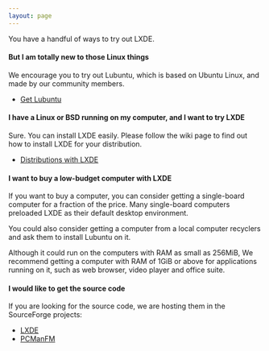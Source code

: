 ```yaml
---
layout: page
---
```


You have a handful of ways to try out LXDE.

#### But I am totally new to those Linux things

We encourage you to try out Lubuntu, which is based on Ubuntu Linux, and made
by our community members.

<ul class="actions">
  <li><a href="http://lubuntu.me" class="button special">Get Lubuntu</a></li>
</ul>

#### I have a Linux or BSD running on my computer, and I want to try LXDE

Sure. You can install LXDE easily. Please follow the wiki page to find out how to install LXDE
for your distribution.

<ul class="actions">
  <li><a href="https://wiki.lxde.org/en/Category:Linux_Distributions" class="button">Distributions with LXDE</a></li>
</ul>

#### I want to buy a low-budget computer with LXDE

If you want to buy a computer, you can consider getting a single-board computer
for a fraction of the price.  Many single-board computers preloaded LXDE as
their default desktop environment.

You could also consider getting a computer from a local computer recyclers and
ask them to install Lubuntu on it.

Although it could run on the computers with RAM as small as 256MiB, We
recommend getting a computer with RAM of 1GiB or above for applications running
on it, such as web browser, video player and office suite.

#### I would like to get the source code

If you are looking for the source code, we are hosting them in the SourceForge
projects:

<ul class="actions">
  <li><a href="https://sourceforge.net/projects/lxde/files/" class="button">LXDE</a></li>
  <li><a href="https://sourceforge.net/projects/pcmanfm/files/" class="button">PCManFM</a></li>
</ul>
